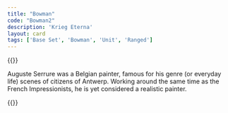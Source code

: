 ```yaml
---
title: "Bowman"
code: "Bowman2"
description: 'Krieg Eterna'
layout: card
tags: ['Base Set', 'Bowman', 'Unit', 'Ranged']
---
```

{{<card-detail-page code="Bowman2" artwork="The victory of the crossbow shooter by Auguste Serrure (1870)" >}}
<p>
Auguste Serrure was a Belgian painter, famous for his genre (or everyday life) scenes of citizens of Antwerp.  Working around the same time as the French Impressionists, he is yet considered a realistic painter.
</p>
{{</card-detail-page>}}
